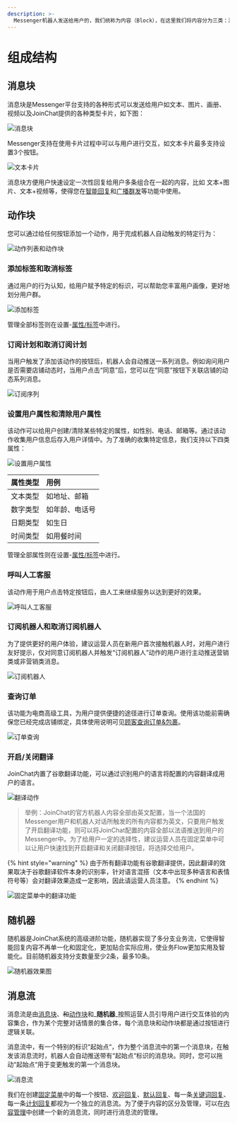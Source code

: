 ```yaml
---
description: >-
  Messenger机器人发送给用户的，我们统称为内容（Block），在这里我们将内容分为三类：消息块（Message）、动作块（Action）和消息流（Flows）「消息流是由‘消息块’和‘动作块’构成」。
---
```


# 组成结构

## 消息块

消息块是Messenger平台支持的各种形式可以发送给用户如文本、图片、画册、视频以及JoinChat提供的各种类型卡片，如下图：

![&#x6D88;&#x606F;&#x5757;](../.gitbook/assets/image%20%2859%29.png)

Messenger支持在使用卡片过程中可以与用户进行交互，如文本卡片最多支持设置3个按钮。

![&#x6587;&#x672C;&#x5361;&#x7247;](../.gitbook/assets/image%20%2825%29.png)

消息块方便用户快速设定一次性回复给用户多条组合在一起的内容，比如 文本+图片、文本+视频等，使得您在[智能回复](../general-function/zi-dong-hui-fu/)和[广播群发](../general-function/zhi-neng-ying-xiao/guang-bo-qun-fa.md)等功能中使用。

## 动作块

您可以通过给任何按钮添加一个动作，用于完成机器人自动触发的特定行为：

![&#x52A8;&#x4F5C;&#x5217;&#x8868;&#x548C;&#x52A8;&#x4F5C;&#x5757;](../.gitbook/assets/image%20%2837%29.png)

### 添加标签和取消标签

通过用户的行为认知，给用户赋予特定的标识，可以帮助您丰富用户画像，更好地划分用户群。

![&#x6DFB;&#x52A0;&#x6807;&#x7B7E;](../.gitbook/assets/image%20%2878%29.png)

管理全部标签则在设置-[属性/标签](../general-function/she-zhi/shu-xing-biao-qian.md)中进行。

### 订阅计划和取消订阅计划

当用户触发了添加该动作的按钮后，机器人会自动推送一系列消息。例如询问用户是否需要店铺动态时，当用户点击“同意”后，您可以在“同意”按钮下关联店铺的动态系列消息。

![&#x8BA2;&#x9605;&#x5E8F;&#x5217;](../.gitbook/assets/image%20%2852%29.png)

### 设置用户属性和清除用户属性

该动作可以给用户创建/清除某些特定的属性，如性别、电话、邮箱等。通过该动作收集用户信息后存入用户详情中。为了准确的收集特定信息，我们支持以下四类属性：

![&#x8BBE;&#x7F6E;&#x7528;&#x6237;&#x5C5E;&#x6027;](../.gitbook/assets/image%20%28126%29.png)

| 属性类型 | 用例 |
| :--- | :--- |
| 文本类型 | 如地址、邮箱 |
| 数字类型 | 如年龄、电话号 |
| 日期类型 | 如生日 |
| 时间类型 | 如用餐时间 |

管理全部属性则在设置-[属性/标签](../general-function/she-zhi/shu-xing-biao-qian.md)中进行。

### 呼叫人工客服

该动作用于用户点击特定按钮后，由人工来继续服务以达到更好的效果。

![&#x547C;&#x53EB;&#x4EBA;&#x5DE5;&#x5BA2;&#x670D;](../.gitbook/assets/image%20%28164%29.png)

### 订阅机器人和取消订阅机器人

为了提供更好的用户体验，建议运营人员在新用户首次接触机器人时，对用户进行友好提示，仅对同意订阅机器人并触发“订阅机器人”动作的用户进行主动推送营销类或非营销类消息。

![&#x8BA2;&#x9605;&#x673A;&#x5668;&#x4EBA;](../.gitbook/assets/image%20%28121%29.png)

### 查询订单

该功能为电商高级工具，为用户提供便捷的途径进行订单查询。使用该功能前需确保您已经完成店铺绑定，具体使用说明可见[顾客查询订单&包裹](../advanced-functions/gu-ke-cha-xun.md#gu-ke-cha-xun-ding-dan-bao-guo-zhuang-tai)。

![&#x8BA2;&#x5355;&#x67E5;&#x8BE2;](../.gitbook/assets/image%20%2863%29.png)

### 开启/关闭翻译

JoinChat内置了谷歌翻译功能，可以通过识别用户的语言将配置的内容翻译成用户的语言。

![&#x7FFB;&#x8BD1;&#x52A8;&#x4F5C;](../.gitbook/assets/image%20%2812%29.png)

> 举例：JoinChat的官方机器人内容全部由英文配置，当一个法国的Messenger用户和机器人对话所触发的所有内容都为英文，只要用户触发了开启翻译功能，则可以将JoinChat配置的内容全部以法语推送到用户的Messenger中。为了给用户一定的选择性，建议运营人员在固定菜单中可以让用户快速找到开启翻译和关闭翻译按钮，将选择交给用户。

{% hint style="warning" %}
由于所有翻译功能有谷歌翻译提供，因此翻译的效果取决于谷歌翻译软件本身的识别率，针对语言混搭（文本中出现多种语言和表情符号等）会对翻译效果造成一定影响，因此请运营人员注意。
{% endhint %}

![&#x56FA;&#x5B9A;&#x83DC;&#x5355;&#x4E2D;&#x7684;&#x7FFB;&#x8BD1;&#x529F;&#x80FD;](../.gitbook/assets/image%20%28123%29.png)

## 随机器

随机器是JoinChat系统的高级进阶功能，随机器实现了多分支业务流，它使得智能回复内容不再单一化和固定化，更加贴合实际应用，使业务Flow更加实用及智能化。目前随机器支持分支数量至少2条，最多10条。

![&#x968F;&#x673A;&#x5668;&#x6548;&#x679C;&#x56FE;](../.gitbook/assets/sui-ji-qi.png)

## 消息流

消息流是由[消息块](zu-cheng-jie-gou.md#xiao-xi-kuai)、~~和~~[动作块](zu-cheng-jie-gou.md#dong-zuo-kuai)和_**随机器**_按照运营人员引导用户进行交互体验的内容集合，作为某个完整对话情景的集合体，每个消息块和动作块都是通过按钮进行逻辑关联。

消息流中，有一个特别的标识“起始点“，作为整个消息流中的第一个消息块，在触发该消息流时，机器人会自动推送带有“起始点“标识的消息块。同时，您可以拖动“起始点“用于变更触发的第一个消息块。

![&#x6D88;&#x606F;&#x6D41;](../.gitbook/assets/image%20%2821%29.png)

我们在创建[固定菜单](../general-function/zi-dong-hui-fu/gu-ding-cai-dan.md)中的每一个按钮、[欢迎回复](../general-function/zi-dong-hui-fu/huan-ying-hui-fu.md)、[默认回复](../general-function/zi-dong-hui-fu/wei-zhi-hui-fu.md)、每一条[关键词回复](../general-function/zi-dong-hui-fu/ai-hui-fu.md)、每一条[计划回复](../general-function/zi-dong-hui-fu/ji-hua-hui-fu.md)都视为一个独立的消息流。为了便于内容的区分及管理，可以在[内容管理](../general-function/)中创建一个新的消息流，同时进行消息流的管理。



